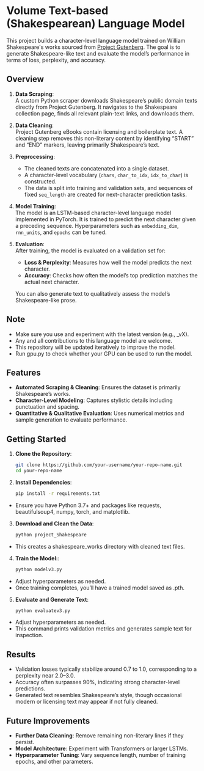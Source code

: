 # Volume Text-based (Shakespearean) Language Model

This project builds a character-level language model trained on William Shakespeare's works sourced from [Project Gutenberg](https://www.gutenberg.org). The goal is to generate Shakespeare-like text and evaluate the model’s performance in terms of loss, perplexity, and accuracy.

## Overview

1. **Data Scraping**:  
   A custom Python scraper downloads Shakespeare’s public domain texts directly from Project Gutenberg. It navigates to the Shakespeare collection page, finds all relevant plain-text links, and downloads them.

2. **Data Cleaning**:  
   Project Gutenberg eBooks contain licensing and boilerplate text. A cleaning step removes this non-literary content by identifying “START” and “END” markers, leaving primarily Shakespeare’s text.

3. **Preprocessing**:  
   - The cleaned texts are concatenated into a single dataset.
   - A character-level vocabulary (`chars`, `char_to_idx`, `idx_to_char`) is constructed.
   - The data is split into training and validation sets, and sequences of fixed `seq_length` are created for next-character prediction tasks.

4. **Model Training**:  
   The model is an LSTM-based character-level language model implemented in PyTorch. It is trained to predict the next character given a preceding sequence. Hyperparameters such as `embedding_dim`, `rnn_units`, and `epochs` can be tuned.

5. **Evaluation**:  
   After training, the model is evaluated on a validation set for:
   - **Loss & Perplexity**: Measures how well the model predicts the next character.
   - **Accuracy**: Checks how often the model’s top prediction matches the actual next character.
   
   You can also generate text to qualitatively assess the model’s Shakespeare-like prose.

## Note

- Make sure you use and experiment with the latest version (e.g., _vX).
- Any and all contributions to this language model are welcome.
- This repository will be updated iteratively to improve the model.
- Run gpu.py to check whether your GPU can be used to run the model.
 
## Features

- **Automated Scraping & Cleaning**: Ensures the dataset is primarily Shakespeare’s works.
- **Character-Level Modeling**: Captures stylistic details including punctuation and spacing.
- **Quantitative & Qualitative Evaluation**: Uses numerical metrics and sample generation to evaluate performance.

## Getting Started

1. **Clone the Repository**:
   ```bash
   git clone https://github.com/your-username/your-repo-name.git
   cd your-repo-name

2. **Install Dependencies**:
   ```bash
   pip install -r requirements.txt
- Ensure you have Python 3.7+ and packages like requests, beautifulsoup4, numpy, torch, and matplotlib.

3. **Download and Clean the Data**:
   ```bash
   python project_Shakespeare
- This creates a shakespeare_works directory with cleaned text files.

4. **Train the Model:**:
   ```bash
   python modelv3.py
- Adjust hyperparameters as needed.
- Once training completes, you’ll have a trained model saved as .pth.

5. **Evaluate and Generate Text**:
   ```bash
   python evaluatev3.py
- Adjust hyperparameters as needed.
- This command prints validation metrics and generates sample text for inspection.

## Results

- Validation losses typically stabilize around 0.7 to 1.0, corresponding to a perplexity near 2.0–3.0.
- Accuracy often surpasses 90%, indicating strong character-level predictions.
- Generated text resembles Shakespeare’s style, though occasional modern or licensing text may appear if not fully cleaned.

## Future Improvements

- **Further Data Cleaning**: Remove remaining non-literary lines if they persist.
- **Model Architecture**: Experiment with Transformers or larger LSTMs.
- **Hyperparameter Tuning**: Vary sequence length, number of training epochs, and other parameters.